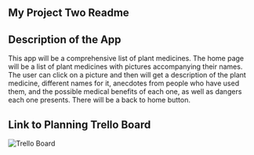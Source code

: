 ## My Project Two Readme

## Description of the App

This app will be a comprehensive list of plant medicines. The home page will be a list of plant medicines with pictures accompanying their names. The user can click on a picture and then will get a description of the plant medicine, different names for it, anecdotes from people who have used them, and the possible medical benefits of each one, as well as dangers each one presents. There will be a back to home button. 

## Link to Planning Trello Board



![Trello Board](https://trello.com/b/DrqXgVA3/psychedelic-crud)